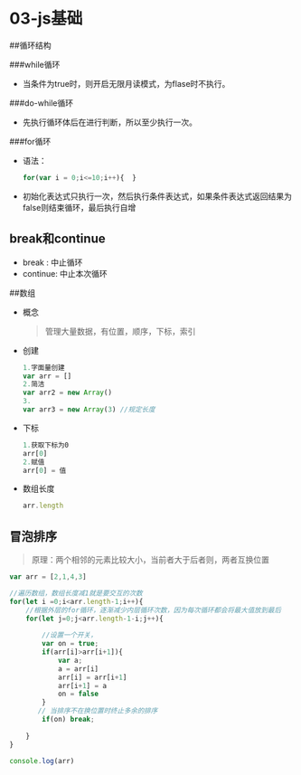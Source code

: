 # 03-js基础



##循环结构

###while循环

+ 当条件为true时，则开启无限月读模式，为flase时不执行。

###do-while循环

+ 先执行循环体后在进行判断，所以至少执行一次。

###for循环

+ 语法：

  ```javascript
  for(var i = 0;i<=10;i++){  }
  ```

+ 初始化表达式只执行一次，然后执行条件表达式，如果条件表达式返回结果为false则结束循环，最后执行自增

## break和continue

+ break : 中止循环
+ continue: 中止本次循环





##数组

+ 概念

  > 管理大量数据，有位置，顺序，下标，索引

+ 创建

  ```js
  1.字面量创建
  var arr = []
  2.简洁
  var arr2 = new Array()
  3.
  var arr3 = new Array(3) //规定长度
  ```

+ 下标

  ```js
  1.获取下标为0
  arr[0]
  2.赋值
  arr[0] = 值
  ```

+ 数组长度

  ```js
  arr.length
  ```


## 冒泡排序

> 原理：两个相邻的元素比较大小，当前者大于后者则，两者互换位置

```js
var arr = [2,1,4,3]

//遍历数组，数组长度减1就是要交互的次数
for(let i =0;i<arr.length-1;i++){
    //根据外层的for循环，逐渐减少内层循环次数，因为每次循环都会将最大值放到最后
    for(let j=0;j<arr.length-1-i;j++){
        
        //设置一个开关，
        var on = true;
        if(arr[i]>arr[i+1]){
            var a;
            a = arr[i]
            arr[i] = arr[i+1]
            arr[i+1] = a
            on = false
        }
       // 当排序不在换位置时终止多余的排序
        if(on) break;
        
    }
}

console.log(arr)
```

